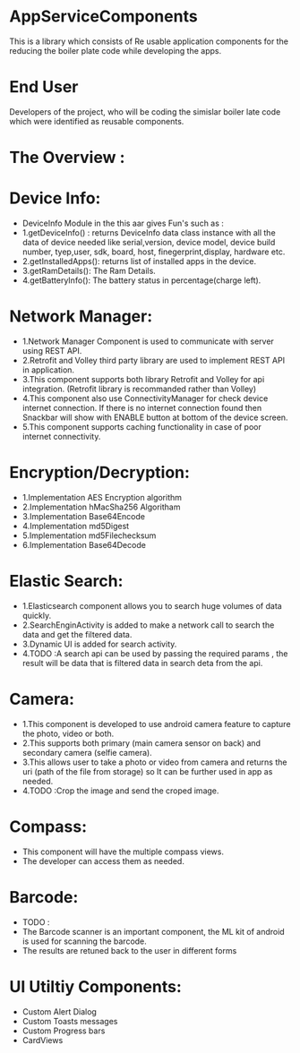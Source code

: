 # AppServiceComponents
This is a library which consists of Re usable application components for the reducing the boiler plate code while developing the apps.

# End User
Developers of the project, who will be coding the simislar boiler late code which were identified as reusable components.

# The Overview :
 # Device Info:
 - DeviceInfo Module in the this aar gives Fun's such as :
 - 1.getDeviceInfo() : returns DeviceInfo data class instance with all the data of device needed like serial,version,
			device model, device build number, tyep,user, sdk, board, host, finegerprint,display, hardware etc.
 - 2.getInstalledApps(): returns list of installed apps in the device.
 - 3.getRamDetails(): The Ram Details.
 - 4.getBatteryInfo(): The battery status in percentage(charge left).

 # Network Manager:
 - 1.Network Manager Component is used to communicate with server using REST API.
 - 2.Retrofit and Volley third party library are used to implement REST API in application.
 - 3.This component supports both library Retrofit and Volley for api integration. (Retrofit library is recommanded rather than Volley)
 - 4.This component also use ConnectivityManager for check device internet connection. If there is no internet connection found then Snackbar will
   show with ENABLE button at bottom of the device screen.
 - 5.This component supports caching functionality in case of poor internet connectivity. 
  
 # Encryption/Decryption:
 - 1.Implementation AES Encryption algorithm
 - 2.Implementation hMacSha256 Algoritham
 - 3.Implementation Base64Encode
 - 4.Implementation md5Digest
 - 5.Implementation md5Filechecksum
 - 6.Implementation Base64Decode
 
 # Elastic Search:
 - 1.Elasticsearch component allows you to search huge volumes of data quickly.
 - 2.SearchEnginActivity is added to make a network call to search the data and get the filtered data.
 - 3.Dynamic UI is added for search activity.
 - 4.TODO :A search api can be used by passing the required params , the result will be data that is filtered data in search deta from the api.
 
 # Camera:
 - 1.This component is developed to use android camera feature to capture the photo, video or both.
 - 2.This supports both primary (main camera sensor on back) and secondary camera (selfie camera).
 - 3.This allows user to take a photo or video from camera and returns the uri (path of the file from storage) so It can be further used in app as needed. 
 - 4.TODO :Crop the image and send the croped image.
 
 # Compass:
 - This component will have the multiple compass views.
 - The developer can access them as needed.
 
 # Barcode:
 - TODO :
 - The Barcode scanner is an important component, the ML kit of android is used for scanning the barcode.
 - The results are retuned back to the user in different forms
 
 # UI Utiltiy Components:
 - Custom Alert Dialog
 - Custom Toasts messages
 - Custom Progress bars
 - CardViews
